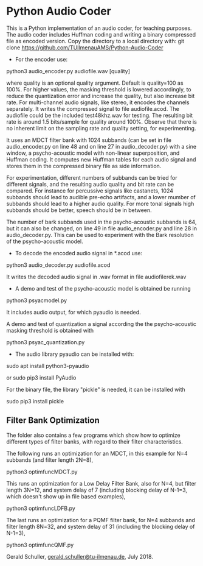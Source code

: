 # Python Audio Coder 

This is a Python implementation of an audio coder, for teaching purposes. 
The audio coder includes Huffman coding and writing a binary compressed file
as encoded version.
Copy the directory to a local directory with:
git clone https://github.com/TUIlmenauAMS/Python-Audio-Coder

* For the encoder use: 

python3 audio_encoder.py audiofile.wav [quality]

where quality is an optional quality argument.
Default is quality=100 as 100%. For higher values, the masking threshold is lowered accordingly, 
to reduce the quantization error and increase the quality, but also increase bit rate.
For multi-channel audio signals, like stereo, it encodes the channels separately. 
It writes the compressed signal to file audiofile.acod.
The audiofile could be the included test48khz.wav for testing.
The resulting bit rate is around 1.5 bits/sample for quality around 100%.
Observe that there is no inherent limit on the sampling rate and quality setting, for experimenting.

It uses an MDCT filter bank with 1024 subbands (can be set in file audio_encoder.py on line 48 and on line 27 in audio_decoder.py) with a sine window, a psycho-acoustic model with non-linear superposition, and Huffman coding. It computes new Huffman tables for each audio signal and stores them in the compressed binary file as side information.

For experimentation, different numbers of subbands can be tried for different signals, and the resulting audio quality and bit rate can be compared. For instance for percussive signals like castanets, 1024 subbands should lead to audible pre-echo artifacts, and a lower mumber of subbands should lead to a higher audio quality. For more tonal signals high subbands should be better, speech should be in between.

The number of bark subbands used in the psycho-acoustic subbands is 64, but it can also be changed, on line 49 in file audio_encoder.py and line 28 in audio_decoder.py. This can be used to experiment with the Bark resolution of the psycho-acoustic model.


* To decode the encoded audio signal in *.acod
use: 

python3 audio_decoder.py audiofile.acod

It writes the decoded audio signal in .wav format in file audiofilerek.wav

* A demo and test of the psycho-acoustic model is obtained be running

python3 psyacmodel.py

It includes audio output, for which pyaudio is needed.

A demo and test of quantization a signal according the the psycho-acoustic masking threshold is
obtained with

python3 psyac_quantization.py

* The audio library pyaudio can be installed with:

sudo apt install python3-pyaudio 

or
sudo pip3 install PyAudio

For the binary file, the library "pickle" is needed, it can be installed with

sudo pip3 install pickle 

## Filter Bank Optimization

The folder also contains a few programs which show how to optimize different types of filter banks, with regard to their filter characteristics.

The following runs an optimization for an MDCT, in this example for N=4 subbands (and filter length 2N=8),

python3 optimfuncMDCT.py

This runs an optimization for a Low Delay Filter Bank, also for N=4, but filter length 3N=12, and system delay of 7 (including blocking delay of N-1=3, which doesn't show up in file based examples),

python3 optimfuncLDFB.py

The last runs an optimization for a PQMF filter bank, for N=4 subbands and filter length 8N=32, and system delay of 31 (including the blocking delay of N-1=3),

python3 optimfuncQMF.py

Gerald Schuller, gerald.schuller@tu-ilmenau.de, July 2018.

